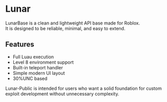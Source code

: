 # Lunar

LunarBase is a clean and lightweight API base made for Roblox.  
It is designed to be reliable, minimal, and easy to extend.

## Features

- Full Luau execution
- Level 8 environment support
- Built-in teleport handler
- Simple modern UI layout
- 30%UNC based

Lunar-Public is intended for users who want a solid foundation for custom exploit development without unnecessary complexity.

